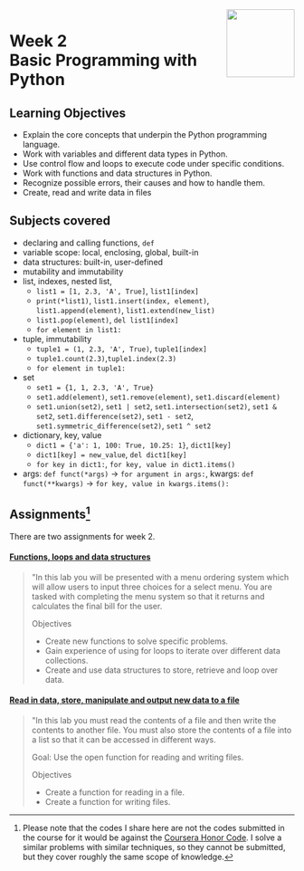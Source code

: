<a href="../">
  <img src="/img/Programming_in_Python_logo.avif" width="120" align="right">
</a>

# Week 2 <br> Basic Programming with Python

## Learning Objectives
- Explain the core concepts that underpin the Python programming language.
- Work with variables and different data types in Python.
- Use control flow and loops to execute code under specific conditions.
- Work with functions and data structures in Python.
- Recognize possible errors, their causes and how to handle them.
- Create, read and write data in files

## Subjects covered
- declaring and calling functions, `def`
- variable scope: local, enclosing, global, built-in
- data structures: built-in, user-defined
- mutability and immutability
- list, indexes, nested list, 
  - `list1 = [1, 2.3, 'A', True]`, `list1[index]`
  - `print(*list1)`, `list1.insert(index, element)`, `list1.append(element)`, `list1.extend(new_list)`
  - `list1.pop(element)`, `del list1[index]`
  - `for element in list1:`
- tuple, immutability
  - `tuple1 = (1, 2.3, 'A', True)`, `tuple1[index]`  
  - `tuple1.count(2.3)`,`tuple1.index(2.3)`
  - `for element in tuple1:`
- set
  - `set1 = {1, 1, 2.3, 'A', True}`
  - `set1.add(element)`, `set1.remove(element)`, `set1.discard(element)`
  - `set1.union(set2)`, `set1 | set2`, `set1.intersection(set2)`, `set1 & set2`, `set1.difference(set2)`, `set1 - set2`, `set1.symmetric_difference(set2)`, `set1 ^ set2`
- dictionary, key, value
  - `dict1 = {'a': 1, 100: True, 10.25: 1}`, `dict1[key]`
  - `dict1[key] = new_value`, `del dict1[key]`
  - `for key in dict1:`, `for key, value in dict1.items()`
- args: `def funct(*args)` -> `for argument in args:`, kwargs: `def funct(**kwargs)` -> `for key, value in kwargs.items():`

## Assignments[^1]

[^1]: Please note that the codes I share here are not the codes submitted in the course for it would be against the [Coursera Honor Code](https://www.coursera.support/s/article/209818863-Coursera-Honor-Code?language=en_US). I solve a similar problems with similar techniques, so they cannot be submitted, but they cover roughly the same scope of knowledge. 

There are two assignments for week 2. 

#### [Functions, loops and data structures](./functions_loops_datastructures.py)

> "In this lab you will be presented with a menu ordering system which will allow users to input three choices for a select menu. You are tasked with completing the menu system so that it returns and calculates the final bill for the user.
> 
> Objectives
>- Create new functions to solve specific problems.
>- Gain experience of using for loops to iterate over different data collections.
>- Create and use data structures to store, retrieve and loop over data.

#### [Read in data, store, manipulate and output new data to a file](./read_write.py)

> "In this lab you must read the contents of a file and then write the contents to another file. You must also store the contents of a file into a list so that it can be accessed in different ways. 
> 
> Goal: Use the open function for reading and writing files.
> 
> Objectives
>- Create a function for reading in a file.
>- Create a function for writing files.
